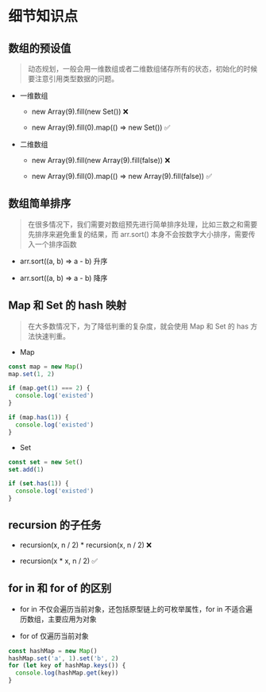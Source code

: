 # 细节知识点

## 数组的预设值

> 动态规划，一般会用一维数组或者二维数组储存所有的状态，初始化的时候要注意引用类型数据的问题。

- 一维数组

  * new Array(9).fill(new Set()) ❌

  * new Array(9).fill(0).map(() => new Set()) ✅

- 二维数组

  * new Array(9).fill(new Array(9).fill(false)) ❌

  * new Array(9).fill(0).map(() => new Array(9).fill(false)) ✅

## 数组简单排序

> 在很多情况下，我们需要对数组预先进行简单排序处理，比如三数之和需要先排序来避免重复的结果，而 arr.sort() 本身不会按数字大小排序，需要传入一个排序函数

- arr.sort((a, b) => a - b) 升序

- arr.sort((a, b) => a - b) 降序

## Map 和 Set 的 hash 映射

> 在大多数情况下，为了降低判重的复杂度，就会使用 Map 和 Set 的 has 方法快速判重。

- Map

```js
const map = new Map()
map.set(1, 2)

if (map.get(1) === 2) {
  console.log('existed')
}

if (map.has(1)) {
  console.log('existed')
}
```

- Set

```js
const set = new Set()
set.add(1)

if (set.has(1)) {
  console.log('existed')
}
```

## recursion 的子任务

- recursion(x, n / 2) * recursion(x, n / 2) ❌

- recursion(x * x, n / 2) ✅

## for in 和 for of 的区别

- for in 不仅会遍历当前对象，还包括原型链上的可枚举属性，for in 不适合遍历数组，主要应用为对象

- for of 仅遍历当前对象

```js
const hashMap = new Map()
hashMap.set('a', 1).set('b', 2)
for (let key of hashMap.keys()) {
  console.log(hashMap.get(key))
}
```
